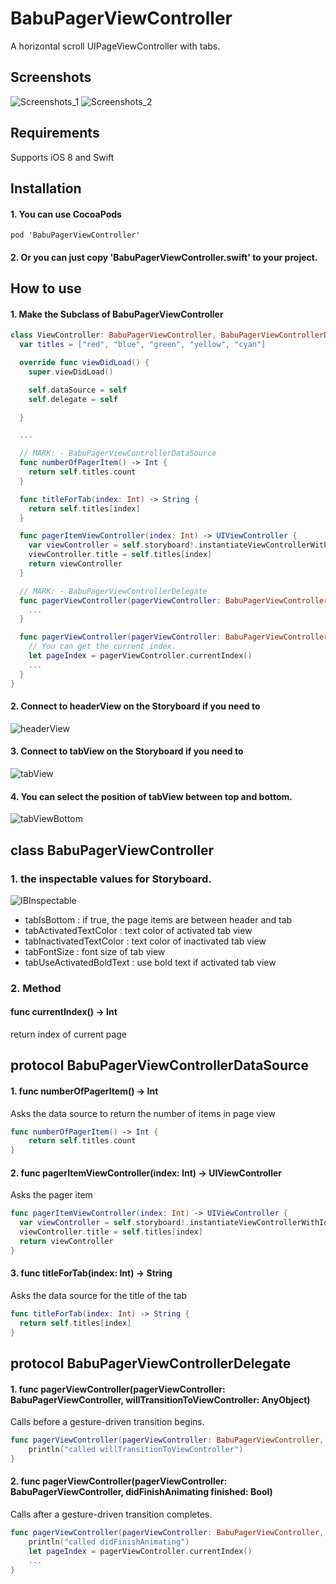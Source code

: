 # BabuPagerViewController

A horizontal scroll UIPageViewController with tabs.

## Screenshots

![Screenshots_1](https://raw.githubusercontent.com/babukuma/BabuPagerViewController/master/Screenshots/screenshots_1.gif)
![Screenshots_2](https://raw.githubusercontent.com/babukuma/BabuPagerViewController/master/Screenshots/screenshots_2.gif)

## Requirements

Supports iOS 8 and Swift

## Installation

#### 1. You can use CocoaPods
```
pod 'BabuPagerViewController'
```

#### 2. Or you can just copy 'BabuPagerViewController.swift' to your project.

## How to use

#### 1. Make the Subclass of BabuPagerViewController
```swift
class ViewController: BabuPagerViewController, BabuPagerViewControllerDataSource, BabuPagerViewControllerDelegate {
  var titles = ["red", "blue", "green", "yellow", "cyan"]

  override func viewDidLoad() {
    super.viewDidLoad()

    self.dataSource = self
    self.delegate = self

  }

  ...

  // MARK: - BabuPagerViewControllerDataSource
  func numberOfPagerItem() -> Int {
    return self.titles.count
  }

  func titleForTab(index: Int) -> String {
    return self.titles[index]
  }

  func pagerItemViewController(index: Int) -> UIViewController {
    var viewController = self.storyboard!.instantiateViewControllerWithIdentifier("pageItem") as! UIViewController
    viewController.title = self.titles[index]
    return viewController
  }

  // MARK: - BabuPagerViewControllerDelegate
  func pagerViewController(pagerViewController: BabuPagerViewController, willTransitionToViewController: AnyObject) {
    ...
  }

  func pagerViewController(pagerViewController: BabuPagerViewController, didFinishAnimating finished: Bool) {
    // You can get the current index.
    let pageIndex = pagerViewController.currentIndex()
    ...
  }
}
```

#### 2. Connect to headerView on the Storyboard if you need to
![headerView](https://raw.githubusercontent.com/babukuma/BabuPagerViewController/master/Screenshots/headerView.png)

#### 3. Connect to tabView on the Storyboard if you need to
![tabView](https://raw.githubusercontent.com/babukuma/BabuPagerViewController/master/Screenshots/tabView.png)

#### 4. You can select the position of tabView between top and bottom.
![tabViewBottom](https://raw.githubusercontent.com/babukuma/BabuPagerViewController/master/Screenshots/tabViewBottom.png)


## class BabuPagerViewController

### 1. the inspectable values for Storyboard.

![IBInspectable](https://raw.githubusercontent.com/babukuma/BabuPagerViewController/master/Screenshots/IBInspectable.png)
* tabIsBottom : if true, the page items are between header and tab
* tabActivatedTextColor : text color of activated tab view
* tabInactivatedTextColor : text color of inactivated tab view
* tabFontSize : font size of tab view
* tabUseActivatedBoldText : use bold text if activated tab view

### 2. Method
#### func currentIndex() -> Int
return index of current page

## protocol BabuPagerViewControllerDataSource
#### 1. func numberOfPagerItem() -> Int
Asks the data source to return the number of items in page view
```swift
func numberOfPagerItem() -> Int {
    return self.titles.count
}
```

#### 2. func pagerItemViewController(index: Int) -> UIViewController
Asks the pager item
```swift
func pagerItemViewController(index: Int) -> UIViewController {
  var viewController = self.storyboard!.instantiateViewControllerWithIdentifier("pageItem") as! UIViewController
  viewController.title = self.titles[index]
  return viewController
}
```

#### 3. func titleForTab(index: Int) -> String
Asks the data source for the title of the tab
```swift
func titleForTab(index: Int) -> String {
  return self.titles[index]
}
```

## protocol BabuPagerViewControllerDelegate
#### 1. func pagerViewController(pagerViewController: BabuPagerViewController, willTransitionToViewController: AnyObject)
Calls before a gesture-driven transition begins.
```swift
func pagerViewController(pagerViewController: BabuPagerViewController, willTransitionToViewController: AnyObject) {
    println("called willTransitionToViewController")
}
```

#### 2. func pagerViewController(pagerViewController: BabuPagerViewController, didFinishAnimating finished: Bool)
Calls after a gesture-driven transition completes.
```swift
func pagerViewController(pagerViewController: BabuPagerViewController, didFinishAnimating finished: Bool) {
    println("called didFinishAnimating")
    let pageIndex = pagerViewController.currentIndex()
    ...
}
```
